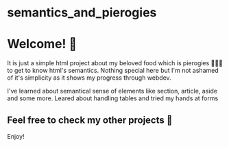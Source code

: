 # semantics_and_pierogies

<h1>Welcome! 👋</h1>
<p>It is just a simple html project about my beloved food which is pierogies 🥟🥟🥟 to get to know html's semantics. Nothing special here but I'm not ashamed of it's simplicity as it shows my progress through webdev.</p>
<p>I've learned about semantical sense of elements like section, article, aside and some more. Leared about handling tables and tried my hands at forms<p>
<h2>Feel free to check my other projects 📜</h2>
<p>Enjoy!</p>